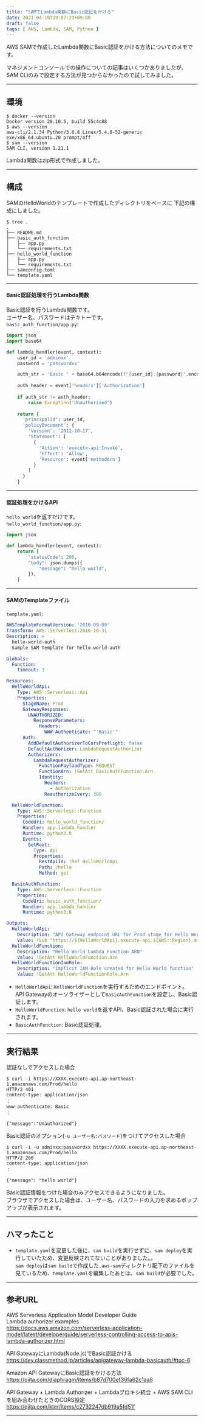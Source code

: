 ```yaml
---
title: "SAMでLambda関数にBasic認証をかける"
date: 2021-04-18T19:07:23+09:00
draft: false
tags: [ AWS, Lambda, SAM, Python ]
---
```



AWS SAMで作成したLambda関数にBasic認証をかける方法についてのメモです。

マネジメントコンソールでの操作についての記事はいくつかありましたが、
SAM CLIのみで設定する方法が見つからなかったので試してみました。

---

## 環境
```
$ docker --version
Docker version 20.10.5, build 55c4c88
$ aws --version
aws-cli/2.1.34 Python/3.8.8 Linux/5.4.0-52-generic exe/x86_64.ubuntu.20 prompt/off
$ sam --version
SAM CLI, version 1.21.1
```

Lambda関数はzip形式で作成しました。

---

## 構成
SAMのHelloWorldのテンプレートで作成したディレクトリをベースに
下記の構成にしました。

```
$ tree .
.
├── README.md
├── basic_auth_function
│   ├── app.py
│   └── requirements.txt
├── hello_world_function
│   ├── app.py
│   └── requirements.txt
├── samconfig.toml
└── template.yaml
```

---

#### Basic認証処理を行うLambda関数

Basic認証を行うLambda関数です。  
ユーザー名、パスワードはテキトーです。  
`basic_auth_function/app.py`:
```python
import json
import base64

def lambda_handler(event, context):
    user_id = 'adminxx'
    password = 'passwordxx'

    auth_str = 'Basic ' + base64.b64encode(f"{user_id}:{password}".encode("utf-8")).decode("ascii")
    
    auth_header = event['headers']['Authorization']
    
    if auth_str != auth_header:
        raise Exception('Unauthorized')
    
    return {
      'principalId': user_id,
      'policyDocument': {
        'Version': '2012-10-17',
        'Statement': [
          {
            'Action': 'execute-api:Invoke',
            'Effect': 'Allow',
            'Resource': event['methodArn']
          }
        ]
      }
    }
```

---

#### 認証処理をかけるAPI
`hello world`を返すだけです。  
`hello_world_function/app.py`:
```python
import json

def lambda_handler(event, context):
    return {
        "statusCode": 200,
        "body": json.dumps({
            "message": "hello world",
        }),
    }
```

---

#### SAMのTemplateファイル
`template.yaml`:
```yaml
AWSTemplateFormatVersion: '2010-09-09'
Transform: AWS::Serverless-2016-10-31
Description: >
  hello-world-auth
  Sample SAM Template for hello-world-auth

Globals:
  Function:
    Timeout: 3

Resources:
  HelloWorldApi:
    Type: AWS::Serverless::Api
    Properties:
      StageName: Prod
      GatewayResponses:
        UNAUTHORIZED:
          ResponseParameters:
            Headers:
              WWW-Authenticate: "'Basic'"
      Auth:
        AddDefaultAuthorizerToCorsPreflight: false
        DefaultAuthorizer: LambdaRequestAuthorizer
        Authorizers:
          LambdaRequestAuthorizer:
            FunctionPayloadType: REQUEST
            FunctionArn: !GetAtt BasicAuthFunction.Arn
            Identity:
              Headers:
                - Authorization
              ReauthorizeEvery: 300

  HelloWorldFunction:
    Type: AWS::Serverless::Function
    Properties:
      CodeUri: hello_world_function/
      Handler: app.lambda_handler
      Runtime: python3.8
      Events:
        GetRoot:
          Type: Api
          Properties:
            RestApiId: !Ref HelloWorldApi
            Path: /hello
            Method: get

  BasicAuthFunction:
    Type: AWS::Serverless::Function
    Properties:
      CodeUri: basic_auth_function/
      Handler: app.lambda_handler
      Runtime: python3.8

Outputs:
  HelloWorldApi:
    Description: "API Gateway endpoint URL for Prod stage for Hello World function"
    Value: !Sub "https://${HelloWorldApi}.execute-api.${AWS::Region}.amazonaws.com/Prod/hello/"
  HelloWorldFunction:
    Description: "Hello World Lambda Function ARN"
    Value: !GetAtt HelloWorldFunction.Arn
  HelloWorldFunctionIamRole:
    Description: "Implicit IAM Role created for Hello World function"
    Value: !GetAtt HelloWorldFunctionRole.Arn

```

- `HelloWorldApi`: `HelloWorldFunction`を実行するためのエンドポイント。  
   API Gatewayのオーソライザーとして`BasicAuthFunction`を設定し、Basic認証します。
- `HelloWorldFunction`:  `hello world`を返すAPI、Basic認証された場合に実行されます。
- `BasicAuthFunction`: Basic認証処理。

---

## 実行結果

認証なしでアクセスした場合
```
$ curl -i https://XXXX.execute-api.ap-northeast-1.amazonaws.com/Prod/hello
HTTP/2 401
content-type: application/json
：
www-authenticate: Basic
：

{"message":"Unauthorized"}
```
Basic認証のオプション(`-u ユーザー名:パスワード`)をつけてアクセスした場合
```
$ curl -i -u adminxx:passwordxx https://XXXX.execute-api.ap-northeast-1.amazonaws.com/Prod/hello
HTTP/2 200
content-type: application/json
：

{"message": "hello world"}
```

Basic認証情報をつけた場合のみアクセスできるようになりました。  
ブラウザでアクセスした場合は、ユーザー名、パスワードの入力を求めるポップアップが表示されます。

---

## ハマったこと
- `template.yaml`を変更した後に、`sam build`を実行せずに、`sam deploy`を実行していたため、変更反映されてないことがありました。。  
  `sam deploy`は`sam build`で作成した`.aws-sam`ディレクトリ配下のファイルを見ているため、`template.yaml`を編集したあとは、`sam build`が必要でした。

---
## 参考URL
AWS Serverless Application Model Developer Guide  
Lambda authorizer examples  
https://docs.aws.amazon.com/serverless-application-model/latest/developerguide/serverless-controlling-access-to-apis-lambda-authorizer.html

API GatewayにLambda(Node.js)でBasic認証かける   
https://dev.classmethod.jp/articles/apigateway-lambda-basicauth/#toc-6

Amazon API GatewayにBasic認証をかける方法  
https://qiita.com/diaphragm/items/b87d700ef36fa62c1aa8

API Gateway + Lambda Authorizer + Lambdaプロキシ統合 + AWS SAM CLIを組み合わせたときのCORS設定  
https://qiita.com/kter/items/c2732247db919a5fd51f

---
